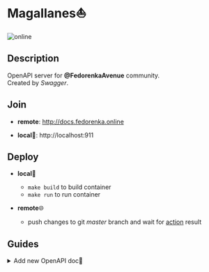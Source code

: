 # Magallanes⛵️

![online](https://img.shields.io/website?url=http://docs.fedorenka.online)

## Description

OpenAPI server for **@FedorenkaAvenue** community.    
Created by *Swagger*.    

## Join

  * **remote**: http://docs.fedorenka.online

  * **local🐳**: http://localhost:911

## Deploy

  * **local**🐳

    - `make build` to build container
    - `make run` to run container

  * **remote**🌐

    - push changes to git *master* branch and wait for [action](https://github.com/FedorenkaAvenue/Magallanes/actions) result

## Guides

<details>
    <summary>Add new OpenAPI doc📓</summary>
    <ul>
      <li>add new <i>Swagger</i> doc file into <b>./docs</b> folder</li>
      <li>find <code>SwaggerUIBundle</code> initialization inside <b>./custom/index.html</b> file and add new confiduration to <code>urls</code> param</li>
    </ul>
</details>
